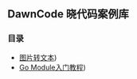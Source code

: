 ## DawnCode 晓代码案例库


### 目录

 * [图片转文本](https://github.com/DawnGrp/DawnCode/tree/master/examples/gomod))
 * [Go Module入门教程](https://github.com/DawnGrp/DawnCode/tree/master/examples/pic2txt))
